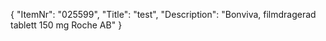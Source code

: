 {
  "ItemNr": "025599",
  "Title": "test",
  "Description": "Bonviva, filmdragerad tablett 150 mg Roche AB"
}